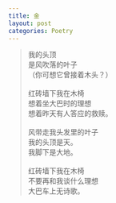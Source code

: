 ```yaml
---
title: 金
layout: post
categories: Poetry
---
```

>我的头顶<br>是风吹落的叶子<br>（你可想它曾接着木头？）<br><br>红砖墙下我在木椅<br>想着坐大巴时的理想<br>想着昨天有人答应的救赎。<br><br>风带走我头发里的叶子<br>我的头顶是天。<br>我脚下是大地。<br><br>红砖墙下我在木椅<br>不要再和我谈什么理想<br>大巴车上无诗歌。
